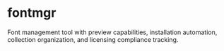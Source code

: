 # fontmgr

Font management tool with preview capabilities, installation automation, collection organization, and licensing compliance tracking.
